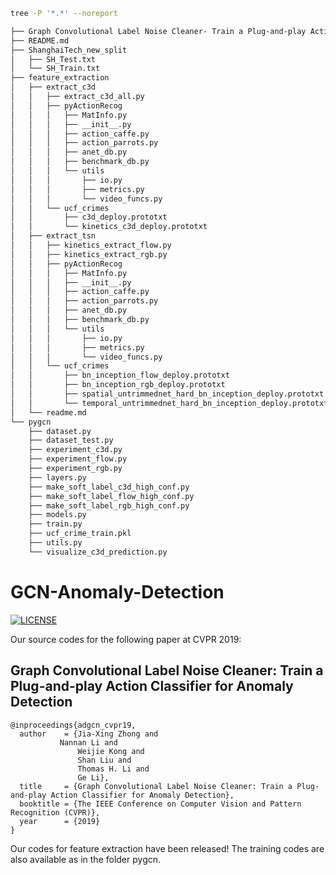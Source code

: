 ```bash
tree -P '*.*' --noreport
```

```bash
├── Graph Convolutional Label Noise Cleaner- Train a Plug-and-play Action Classifier for Anomaly Detection.pdf
├── README.md
├── ShanghaiTech_new_split
│   ├── SH_Test.txt
│   └── SH_Train.txt
├── feature_extraction
│   ├── extract_c3d
│   │   ├── extract_c3d_all.py
│   │   ├── pyActionRecog
│   │   │   ├── MatInfo.py
│   │   │   ├── __init__.py
│   │   │   ├── action_caffe.py
│   │   │   ├── action_parrots.py
│   │   │   ├── anet_db.py
│   │   │   ├── benchmark_db.py
│   │   │   └── utils
│   │   │       ├── io.py
│   │   │       ├── metrics.py
│   │   │       └── video_funcs.py
│   │   └── ucf_crimes
│   │       ├── c3d_deploy.prototxt
│   │       └── kinetics_c3d_deploy.prototxt
│   ├── extract_tsn
│   │   ├── kinetics_extract_flow.py
│   │   ├── kinetics_extract_rgb.py
│   │   ├── pyActionRecog
│   │   │   ├── MatInfo.py
│   │   │   ├── __init__.py
│   │   │   ├── action_caffe.py
│   │   │   ├── action_parrots.py
│   │   │   ├── anet_db.py
│   │   │   ├── benchmark_db.py
│   │   │   └── utils
│   │   │       ├── io.py
│   │   │       ├── metrics.py
│   │   │       └── video_funcs.py
│   │   └── ucf_crimes
│   │       ├── bn_inception_flow_deploy.prototxt
│   │       ├── bn_inception_rgb_deploy.prototxt
│   │       ├── spatial_untrimmednet_hard_bn_inception_deploy.prototxt
│   │       └── temporal_untrimmednet_hard_bn_inception_deploy.prototxt
│   └── readme.md
└── pygcn
    ├── dataset.py
    ├── dataset_test.py
    ├── experiment_c3d.py
    ├── experiment_flow.py
    ├── experiment_rgb.py
    ├── layers.py
    ├── make_soft_label_c3d_high_conf.py
    ├── make_soft_label_flow_high_conf.py
    ├── make_soft_label_rgb_high_conf.py
    ├── models.py
    ├── train.py
    ├── ucf_crime_train.pkl
    ├── utils.py
    └── visualize_c3d_prediction.py
```


# GCN-Anomaly-Detection

[![LICENSE](https://img.shields.io/badge/license-Anti%20996-blue.svg)](https://github.com/996icu/996.ICU/blob/master/LICENSE)


Our source codes for the following paper at CVPR 2019:

## Graph Convolutional Label Noise Cleaner: Train a Plug-and-play Action Classifier for Anomaly Detection

```
@inproceedings{adgcn_cvpr19,
  author    = {Jia-Xing Zhong and
	       Nannan Li and
               Weijie Kong and
               Shan Liu and
               Thomas H. Li and
               Ge Li},
  title     = {Graph Convolutional Label Noise Cleaner: Train a Plug-and-play Action Classifier for Anomaly Detection},
  booktitle = {The IEEE Conference on Computer Vision and Pattern Recognition (CVPR)},
  year      = {2019}
}
```

Our codes for feature extraction have been released! The training codes are also available as in the folder pygcn. 
